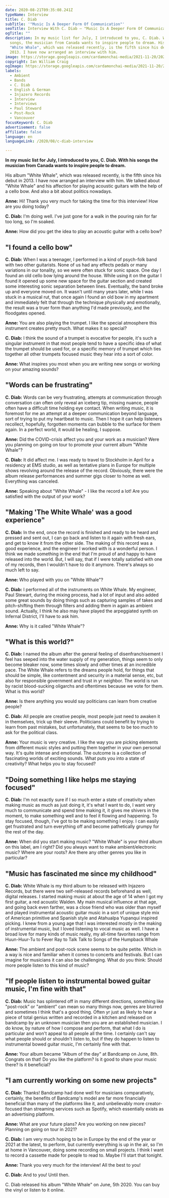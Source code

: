 ```yaml
---
date: 2020-08-21T09:35:08.241Z
typeName: Interview
title: C. Diab
subTitle: '"Music Is A Deeper Form Of Communication"'
seoTitle: Interview With C. Diab – "Music Is A Deeper Form Of Communication"
ogTitle: ""
description: In my music list for July, I introduced to you, C. Diab. With his
  songs, the musician from Canada wants to inspire people to dream. His album
  "White Whale", which was released recently, is the fifth since his debut in
  2013. I have now arranged an interview with him.
image: https://storage.googleapis.com/cardamonchai-media/2021-11-20/2020-08-photo-by-ian-william-craig-2-1-l-jpeg-imagine-f8d888_af8c56_1440_1080/640.webp
copyright: Ian William Craig
ogImage: https://storage.googleapis.com/cardamonchai-media/2021-11-20/2020-08-c-diab-fb-png-l-jpg-imagine-382828_b18f58_1440_754/640.webp
labels:
  - Ambient
  - Bands
  - C. Diab
  - English & German
  - Injazero Records
  - Interview
  - Interviews
  - Paul Steward
  - Post-Rock
  - Vancouver
focusKeyword: C. Diab
advertisement: false
affiliate: false
language: en
languageLink: /2020/08/c-diab-interview

---
```


**In my music list for July, I introduced to you, C. Diab. With his songs the musician from Canada wants to inspire people to dream.**

His album "White Whale", which was released recently, is the fifth since his debut in 2013. I have now arranged an interview with him. We talked about "White Whale" and his affection for playing acoustic guitars with the help of a cello bow. And also a bit about politics nowadays.

**Anne:** Hi! Thank you very much for taking the time for this interview! How are you doing today?

**C. Diab:** I'm doing well. I've just gone for a walk in the pouring rain for far too long, so I'm soaked.

**Anne:** How did you get the idea to play an acoustic guitar with a cello bow?

## "I found a cello bow"

**C. Diab:** When I was a teenager, I performed in a kind of psych-folk band with two other guitarists. None of us had any effects pedals or many variations in our tonality, so we were often stuck for sonic space. One day I found an old cello bow lying around the house. While using it on the guitar I found it opened up some new space for the guitar section and created some interesting sonic separation between lines. Eventually, the band broke up and everyone moved on. It wasn't until many years later, while I was stuck in a musical rut, that once again I found an old bow in my apartment and immediately felt that through the technique physically and emotionally, the result was a truer form than anything I'd made previously, and the floodgates opened.

**Anne:** You are also playing the trumpet. I like the special atmosphere this instrument creates pretty much. What makes it so special?

**C. Diab:** I think the sound of a trumpet is evocative for people, it's such a singular instrument in that most people tend to have a specific idea of what the trumpet should be used for, or a specific memory of trumpet which ties together all other trumpets focused music they hear into a sort of color.

**Anne:** What inspires you most when you are writing new songs or working on your amazing sounds?

## "Words can be frustrating"

**C. Diab:** Words can be very frustrating, attempts at communication through conversation can often only reveal an iceberg tip, missing nuance, people often have a difficult time holding eye contact. When writing music, it is foremost for me an attempt at a deeper communication beyond language, sort of trying to put my heartbeat to music. Then I hope it can help listeners recollect, hopefully, forgotten moments can bubble to the surface for them again. In a perfect world, it would be healing, I suppose.

**Anne:** Did the COVID-crisis affect you and your work as a musician? Were you planning on going on tour to promote your current album "White Whale"?

**C. Diab:** It did affect me. I was ready to travel to Stockholm in April for a residency at EMS studio, as well as tentative plans in Europe for multiple shows revolving around the release of the record. Obviously, there were the album release performances and summer gigs closer to home as well. Everything was canceled.

**Anne:** Speaking about "White Whale" - I like the record a lot! Are you satisfied with the output of your work?

## "Making 'The White Whale' was a good experience"

**C. Diab:** In the end, once the record is finished and ready to be heard and pressed and sent out, I can go back and listen to it again with fresh ears, and get to know it from the other side. The making of this record was a good experience, and the engineer I worked with is a wonderful person. I think we made something in the end that I'm proud of and happy to have released into the world. But, I will say, that if I were totally satisfied with one of my records, then I wouldn't have to do it anymore. There's always so much left to say.

**Anne:** Who played with you on "White Whale"?

**C. Diab:** I performed all of the instruments on White Whale. My engineer, Paul Stewart, during the mixing process, had a lot of input and also added some great sounds by doing things such as capturing samples of takes and pitch-shifting them through filters and adding them in again as ambient sound. Actually, I think he also may have played the arpeggiated synth on Infernal District, I'll have to ask him.

**Anne:** Why is it called "White Whale"?

## "What is this world?"

**C. Diab:** I named the album after the general feeling of disenfranchisement I feel has seeped into the water supply of my generation, things seem to only become bleaker now, some times slowly and other times at an incredible pace. The White Whale refers to the dreams people hold, for things that should be simple, like contentment and security in a material sense, etc, but also for responsible government and trust in yr neighbor. The world is run by racist blood-sucking oligarchs and oftentimes because we vote for them. What is this world?

**Anne:** Is there anything you would say politicians can learn from creative people?

**C. Diab:** All people are creative people, most people just need to awaken it in themselves, trick up their sleeve. Politicians could benefit by trying to learn from past mistakes, but unfortunately, that seems to be too much to ask for the political class.

**Anne:** Your music is very creative. I like the way you are picking elements from different music styles and putting them together in your own personal way. It's quite intense and emotional. The outcome is a collection of fascinating worlds of exciting sounds. What puts you into a state of creativity? What helps you to stay focused?

## "Doing something I like helps me staying focused"

**C. Diab:** I'm not exactly sure if I so much enter a state of creativity when making music as much as just doing it, it's what I want to do, I want very much to communicate and spend time making it, it gives me shivers in the moment, to make something well and to feel it flowing and happening. To stay focused, though, I've got to be making something I enjoy. I can easily get frustrated and turn everything off and become pathetically grumpy for the rest of the day.

**Anne:** When did you start making music? "White Whale" is your third album on this label, am I right? Did you always want to make ambient/electronic music? Where are your roots? Are there any other genres you like in particular?

## "Music has fascinated me since my childhood"

**C. Diab:** White Whale is my third album to be released with Injazero Records, but there were two self-released records beforehand as well, digital releases. I started making music at about the age of 14 when I got my first guitar, a red acoustic Walden. My main musical influence at that age, and going back even farther, was a close friend who was older than myself and played instrumental acoustic guitar music in a sort of unique style mix of American primitive and Spanish style and Atahualpa Yupanqui inspired picking. I knew from a young age that I was interested mostly in the making of instrumental music, but I loved listening to vocal music as well. I have a broad love for many kinds of music really, my all-time favorites range from Huun-Huur-Tu to Fever Ray to Talk Talk to Songs of the Humpback Whale

**Anne:** The ambient and post-rock scene seems to be quite petite. Which in a way is nice and familiar when it comes to concerts and festivals. But I can imagine for musicians it can also be challenging. What do you think: Should more people listen to this kind of music?

## "If people listen to instrumental bowed guitar music, I'm fine with that"

**C. Diab:** Music has splintered off in many different directions, something like "post-rock” or "ambient” can mean so many things now, genres are blurred and sometimes I think that's a good thing. Often yr just as likely to hear a piece of total genius written and recorded in a kitchen and released on bandcamp by an unknown musician then you are an established musician. I do know, by nature of how I compose and perform, that what I do is particular and won't appeal to all people all the time. I certainly can't say what people should or shouldn't listen to, but if they do happen to listen to instrumental bowed guitar music, I'm certainly fine with that.

**Anne:** Your album became "Album of the day" at Bandcamp on June, 8th. Congrats on that! Do you like the platform? Is it good to share your music there? Is it beneficial?

## "I am currently working on some new projects"

**C. Diab:** Thanks! Bandcamp had done well for musicians comparatively, certainly, the benefits of Bandcamp's model are far more financially beneficial than many of the platforms like it, and unbelievably more creator-focused than streaming services such as Spotify, which essentially exists as an advertising platform.

**Anne:** What are your future plans? Are you working on new pieces? Planning on going on tour in 2021?

**C. Diab:** I am very much hoping to be in Europe by the end of the year or 2021 at the latest, to perform, but currently everything is up in the air, so I'm at home in Vancouver, doing some recording on small projects. I think I want to record a cassette made for people to read to. Maybe I'll start that tonight.

**Anne:** Thank you very much for the interview! All the best to you!

**C. Diab:** And to you! Until then.

C. Diab released his album "White Whale" on June, 5th 2020. You can buy the vinyl or listen to it online.
